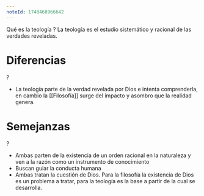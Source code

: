 ```yaml
---
noteId: 1748468966642
---
```

Qué es la teología
?
La teología es el estudio sistemático y racional de las verdades reveladas.
<!--SR:!2025-05-30,1,230-->

# Diferencias
?
- La teología parte de la verdad revelada por Dios e intenta comprenderla, en cambio la [[Filosofía]] surge del impacto y asombro que la realidad genera.
<!--SR:!2025-05-31,2,248-->


# Semejanzas
?
- Ambas parten de la existencia de un orden racional en la naturaleza y ven a la razón como un instrumento de conocimiento
- Buscan guiar la conducta humana
- Ambas tratan la cuestión de Dios. Para la filosofía la existencia de Dios es un problema a tratar, para la teología es la base a partir de la cual se desarrolla.
<!--SR:!2025-05-30,1,228-->